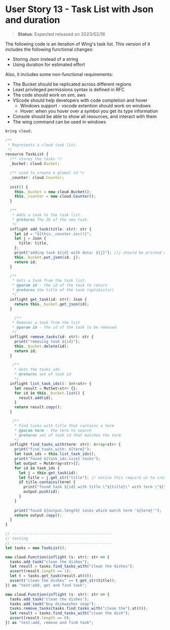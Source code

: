 # User Story 13 - Task List with Json and duration

> **Status**: Expected released on 2023/02/16

The following code is an iteration of Wing's task list.
This version of it includes the following functional changes:
- Storing Json instead of a string
- Using duration for estimated effort

Also, it includes some non-functional requirements: 
- The Bucket should be replicated across different regions 
- Least privileged permissions syntax is defined in RFC
- The code should work on sim, aws
- VScode should help developers with code completion and hover
  - Windows support - vscode extention should work on windows
  - Hover: when you hover over a symbol you get its type information
- Console should be able to show all resources, and interact with them
- The wing command can be used in windows

```ts (wing)
bring cloud;

/**
 * Represents a cloud task list.
 */
resource TaskList {
  /** stores the tasks */
  _bucket: cloud.Bucket;

  /** used to create a global id */
  _counter: cloud.Counter;
  
  init() {
    this._bucket = new cloud.Bucket();
    this._counter = new cloud.Counter();
  }

  /** 
   * Adds a task to the task list.
   * @returns The ID of the new task.
   */
  inflight add_task(title: str): str {
    let id = "${this._counter.inc()}";
    let j = Json { 
      title: title, 
    };
    print("adding task ${id} with data: ${j}"); //j should be printed out nicely 
    this._bucket.put_json(id, j);
    return id;
  }

  /** 
   * Gets a task from the task list.
   * @param id - the id of the task to return
   * @returns the title of the task (optimistic)
   */
  inflight get_task(id: str): Json {
    return this._bucket.get_json(id);
  }

    /** 
   * Removes a task from the list
   * @param id - the id of the task to be removed
   */
  inflight remove_tasks(id: str): str {
    print("removing task ${id}");
    this._bucket.delete(id);
    return id;
  }

   /** 
    * Gets the tasks ids 
    * @returns set of task id
    */
  inflight list_task_ids(): Set<str> {
    let result = MutSet<str> {};
    for id in this._bucket.list() {
      result.add(id);
    }
    return result.copy();
  }

   /** 
    * Find tasks with title that contains a term
    * @param term - the term to search
    * @returns set of task id that matches the term
    */
  inflight find_tasks_with(term: str): Array<str> {
    print("find_tasks_with: ${term}");
    let task_ids = this.list_task_ids();
    print("found ${task_ids.size} tasks");
    let output = MutArray<str>[];
    for id in task_ids {
      let j = this.get_task(id); 
      let title = j.get_str("title"); // notice this require us to create a small "get_str" function  implementation that should be removed by next sprint, maybe there is a different way around this. @hasanaburayyan and @staycoolcall911 ?
      if title.contains(term) { 
        print("found task ${id} with title \"${title}\" with term \"${term}\"");
        output.push(id);
      }
    }
    
    print("found ${output.length} tasks which match term '${term}'");
    return output.copy();
  }
}

// --------------------------------------------
// testing
// --------------------------------------------
let tasks = new TaskList();

new cloud.Function(inflight (s: str): str => {
  tasks.add_task("clean the dishes");
  let result = tasks.find_tasks_with("clean the dishes");
  assert(result.length == 1);
  let t = tasks.get_task(result.at(0));
  assert("clean the dishes" == t.get_str(title));
}) as "test:add, get and find task";

new cloud.Function(inflight (s: str): str => {
  tasks.add_task("clean the dishes");
  tasks.add_task("buy dishwasher soap");
  tasks.remove_tasks(tasks.find_tasks_with("clean the").at(0));
  let result = tasks.find_tasks_with("clean the dish");
  assert(result.length == 0);
}) as "test:add, remove and find task";
```
